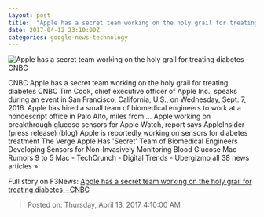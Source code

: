 ```yaml
---
layout: post
title:  "Apple has a secret team working on the holy grail for treating diabetes - CNBC"
date: 2017-04-12 23:10:00Z
categories: google-news-technology
---
```


![Apple has a secret team working on the holy grail for treating diabetes - CNBC](http://fm.cnbc.com/applications/cnbc.com/resources/img/editorial/2016/09/07/103921949-GettyImages-599930746.1910x1000.jpg)

CNBC Apple has a secret team working on the holy grail for treating diabetes CNBC Tim Cook, chief executive officer of Apple Inc., speaks during an event in San Francisco, California, U.S., on Wednesday, Sept. 7, 2016. Apple has hired a small team of biomedical engineers to work at a nondescript office in Palo Alto, miles from ... Apple working on breakthrough glucose sensors for Apple Watch, report says AppleInsider (press release) (blog) Apple is reportedly working on sensors for diabetes treatment The Verge Apple Has 'Secret' Team of Biomedical Engineers Developing Sensors for Non-Invasively Monitoring Blood Glucose Mac Rumors 9 to 5 Mac - TechCrunch - Digital Trends - Ubergizmo all 38 news articles »


Full story on F3News: [Apple has a secret team working on the holy grail for treating diabetes - CNBC](http://www.f3nws.com/n/mduQjH)

> Posted on: Thursday, April 13, 2017 4:10:00 AM
